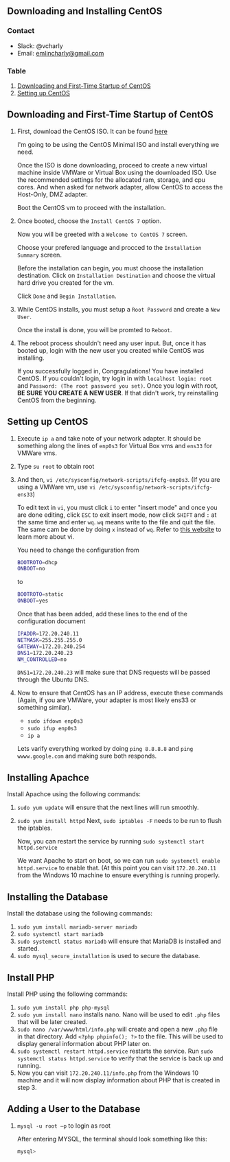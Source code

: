 ## Downloading and Installing CentOS 
### Contact
- Slack: @vcharly
- Email: emlincharly@gmail.com

### Table

1. [Downloading and First-Time Startup of CentOS](#id-link-to-section)
2. [Setting up CentOS](#id-link-to-section)

## Downloading and First-Time Startup of CentOS <a id="id-link-to-section"></a>
1. First, download the CentOS ISO. It can be found [here](https://www.centos.org/download/)

    I'm going to be using the CentOS Minimal ISO and install everything we need.

    Once the ISO is done downloading, proceed to create a new virtual machine inside VMWare
or Virtual Box using the downloaded ISO. Use the recommended settings for the allocated ram, storage, and cpu cores.
And when asked for network adapter, allow CentOS to access the Host-Only, DMZ adapter.

    Boot the CentOS vm to proceed with the installation.

2. Once booted, choose the `Install CentOS 7` option.

    Now you will be greeted with a `Welcome to CentOS 7` screen.

    Choose your prefered language and procced to the `Installation Summary` screen.

    Before the installation can begin, you must choose the installation destination. Click on `Installation Destination` and choose the virtual 
hard drive you created for the vm.

    Click `Done` and `Begin Installation`.

3. While CentOS installs, you must setup a `Root Password` and create a `New User`.

    Once the install is done, you will be promted to `Reboot`.

4. The reboot process shouldn't need any user input. But, once it has booted up, login with the new user you created while CentOS was installing.

    If you successfully logged in, Congragulations! You have installed CentOS. If you couldn't login, try login in with `localhost login: root`
and `Password: (The root password you set)`. Once you login with root, **BE SURE YOU CREATE A NEW USER**. If that didn't work, try reinstalling CentOS from the beginning.

## Setting up CentOS <a id="id-link-to-section"></a>

1. Execute `ip a` and take note of your network adapter. It should be something along the lines of `enp0s3` for Virtual Box vms and `ens33` for 
VMWare vms.

2. Type `su root` to obtain root

3. And then, `vi /etc/sysconfig/network-scripts/ifcfg-enp0s3`. (If you are using a VMWare vm, use `vi /etc/sysconfig/network-scripts/ifcfg-ens33`)

    To edit text in `vi`, you must click `i` to enter "insert mode" and once you are done editing, click `ESC` to exit insert mode, now click `SHIFT` and `:` at the same time and enter `wq`. `wq` means write to the file and quit the file. The same cam be done by doing `x` instead of `wq`. Refer to [this website](https://www.cs.colostate.edu/helpdocs/vi.html) to learn more about vi.

    You need to change the configuration from
    ``` bash
    BOOTROTO=dhcp
    ONBOOT=no
    ```
    to
    ``` bash
    BOOTROTO=static
    ONBOOT=yes
    ```
    Once that has been added, add these lines to the end of the configuration document
    ``` bash
    IPADDR=172.20.240.11
    NETMASK=255.255.255.0
    GATEWAY=172.20.240.254
    DNS1=172.20.240.23
    NM_CONTROLLED=no
    ```
    `DNS1=172.20.240.23` will make sure that DNS requests will be passed through the Ubuntu DNS.
    
4. Now to ensure that CentOS has an IP address, execute these commands (Again, if you are VMWare, your adapter is most likely ens33 or something similar).
    - `sudo ifdown enp0s3`
    - `sudo ifup enp0s3`
    - `ip a`

    Lets varify everything worked by doing `ping 8.8.8.8` and `ping wwww.google.com` and making sure both responds.
    
## Installing Apachce
Install Apachce using the following commands:
1. `sudo yum update` will ensure that the next lines will run smoothly.
2. `sudo yum install httpd`
    Next, `sudo iptables -F` needs to be run to flush the iptables.
    
    Now, you can restart the service by running `sudo systemctl start httpd.service`
    
    We want Apache to start on boot, so we can run `sudo systemctl enable httpd.service` to enable that. (At this point you can visit `172.20.240.11` from the Windows 10 machine to ensure everything is running properly.
    
## Installing the Database
Install the database using the following commands:
1. `sudo yum install mariadb-server mariadb`
2. `sudo systemctl start mariadb`
3. `sudo systemctl status mariadb` will ensure that MariaDB is installed and started.
4. `sudo mysql_secure_installation` is used to secure the database.

## Install PHP
Install PHP using the following commands:
1. `sudo yum install php php-mysql`
2. `sudo yum install nano` installs nano. Nano will be used to edit `.php` files that will be later created.
3. `sudo nano /var/www/html/info.php` will create and open a new `.php` file in that directory.
    Add `<?php phpinfo(); ?>` to the file. This will be used to display general information about PHP later on.
4. `sudo systemctl restart httpd.service` restarts the service.
    Run `sudo systemctl status httpd.service` to verify that the service is back up and running.
5. Now you can visit `172.20.240.11/info.php` from the Windows 10 machine and it will now display information about PHP that is created in step 3.
## Adding a User to the Database
1. `mysql -u root –p` to login as root

    After entering MYSQL, the terminal should look something like this:
    ```bash
    mysql>
    ```


    
